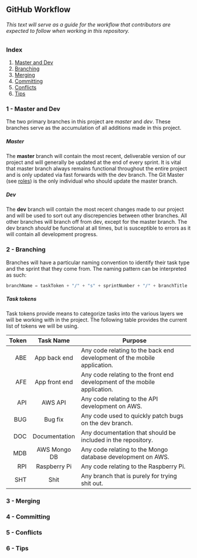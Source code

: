 ## GitHub Workflow
###### This text will serve as a guide for the workflow that contributors are expected to follow when working in this repository.

### Index
1) [Master and Dev](#1---master-and-dev)
2) [Branching](#2---branching)
3) [Merging](#3---merging)
4) [Committing](#4---committing)
5) [Conflicts](#5---conflicts)
6) [Tips](#6---tips)

### 1 - Master and Dev
The two primary branches in this project are *master* and *dev*. These branches serve as the accumulation of all additions made in this project.

##### Master
The **master** branch will contain the most recent, deliverable version of our project and will generally be updated at the end of every sprint.
    It is vital that master branch always remains functional throughout the entire project and is only updated via fast forwards with the dev branch.
    The Git Master (see [roles](/Roles.md)) is the only individual who should update the master branch.

##### Dev
The **dev** branch will contain the most recent changes made to our project and will be used to sort out any discrepencies between other branches. 
    All other branches will branch off from dev, except for the master branch.
    The dev branch *should* be functional at all times, but is susceptible to errors as it will contain all development progress.

### 2 - Branching
Branches will have a particular naming convention to identify their task type and the sprint that they come from. The naming pattern can be interpreted as such:
```python
branchName = taskToken + "/" + "s" + sprintNumber + "/" + branchTitle
```
##### Task tokens
Task tokens provide means to categorize tasks into the various layers we will be working with in the project. 
The following table provides the current list of tokens we will be using.

| Token     | Task Name       | Purpose                                                                                                  |
| --------: | :--------------:  | -----------------------------------------------------------------------------  |
| ABE        | App back end    | Any code relating to the back end development of the mobile application. |
| AFE        | App front end    | Any code relating to the front end development of the mobile application. |
| API         | AWS API           | Any code relating to the API development on AWS.                                  |
| BUG       | Bug fix              | Any code used to quickly patch bugs on the dev branch.                           |
| DOC       | Documentation | Any documentation that should be included in the repository.                    |
| MDB       | AWS Mongo DB | Any code relating to the Mongo database development on AWS.              |
| RPI         | Raspberry Pi      | Any code relating to the Raspberry Pi.                                                      |
| SHT        | Shit                  | Any branch that is purely for trying shit out.                                              |


### 3 - Merging

### 4 - Committing

### 5 - Conflicts

### 6 - Tips